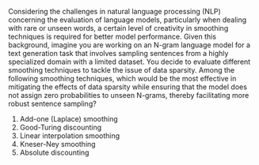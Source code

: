 Considering the challenges in natural language processing (NLP) concerning the evaluation of language models, particularly when dealing with rare or unseen words, a certain level of creativity in smoothing techniques is required for better model performance. Given this background, imagine you are working on an N-gram language model for a text generation task that involves sampling sentences from a highly specialized domain with a limited dataset. You decide to evaluate different smoothing techniques to tackle the issue of data sparsity. Among the following smoothing techniques, which would be the most effective in mitigating the effects of data sparsity while ensuring that the model does not assign zero probabilities to unseen N-grams, thereby facilitating more robust sentence sampling?

1. Add-one (Laplace) smoothing
2. Good-Turing discounting
3. Linear interpolation smoothing
4. Kneser-Ney smoothing
5. Absolute discounting